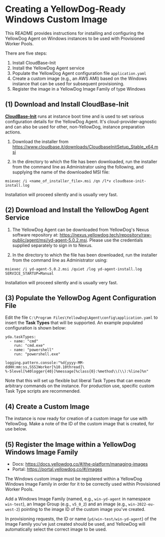 # Creating a YellowDog-Ready Windows Custom Image

This README provides instructions for installing and configuring the YellowDog Agent on Windows instances to be used with Provisioned Worker Pools.

There are five steps:

1. Install CloudBase-Init
2. Install the YellowDog Agent service
3. Populate the YellowDog Agent configuration file `application.yaml`
4. Create a custom image (e.g., an AWS AMI) based on the Windows instance that can be used for subsequent provisioning.
5. Register the image in a YellowDog Image Family of type Windows

## (1) Download and Install CloudBase-Init

**[CloudBase-Init](https://cloudbase.it/cloudbase-init/)** runs at instance boot time and is used to set various configuration details for the YellowDog Agent. It's cloud-provider-agnostic and can also be used for other, non-YellowDog, instance preparation actions.

1. Download the installer from https://www.cloudbase.it/downloads/CloudbaseInitSetup_Stable_x64.msi

2. In the directory to which the file has been downloaded, run the installer from the command line as Administrator using the following, and supplying the name of the downloaded MSI file:
```
msiexec /i <name_of_installer_file>.msi /qn /l*v cloudbase-init-install.log
```
Installation will proceed silently and is usually very fast.

## (2) Download and Install the YellowDog Agent Service

1. The YellowDog Agent can be downloaded from YellowDog's Nexus software repository at: https://nexus.yellowdog.tech/repository/raw-public/agent/msi/yd-agent-5.0.2.msi. Please use the credentials supplied separately to sign in to Nexus.

2. In the directory to which the file has been downloaded, run the installer from the command line as Administrator using:

```shell
msiexec /i yd-agent-5.0.2.msi /quiet /log yd-agent-install.log SERVICE_STARTUP=Manual
```
Installation will proceed silently and is usually very fast.

## (3) Populate the YellowDog Agent Configuration File

Edit the file `C:\Program Files\YellowDog\Agent\config\application.yaml` to insert the **Task Types** that will be supported. An example populated configuration is shown below:

```shell
yda.taskTypes:
  - name: "cmd"
    run: "cmd.exe"
  - name: "powershell"
    run: "powershell.exe"

logging.pattern.console:"%d{yyyy-MM-ddHH:mm:ss,SSS}Worker[%10.10thread]\
%-5level[%40logger{40}]%message[%class{0}:%method\\(\\):%line]%n"
```

Note that this will set up flexible but liberal Task Types that can execute arbitrary commands on the instance. For production use, specific custom Task Type scripts are recommended.

## (4) Create a Custom Image

The instance is now ready for creation of a custom image for use with YellowDog. Make a note of the ID of the custom image that is created, for use below.

## (5) Register the Image within a YellowDog Windows Image Family

- Docs: https://docs.yellowdog.co/#/the-platform/managing-images
- Portal: https://portal.yellowdog.co/#/images

The Windows custom image must be registered within a YellowDog Windows Image Family in order for it to be correctly used within Provisioned Worker Pools.

Add a Windows Image Family (named, e.g., `win-yd-agent` in namespace `win-test`), an Image Group (e.g., `v5_0_2`) and an image (e.g., `win-2022-eu-west-2`) pointing to the image ID of the custom image you've created.

In provisioning requests, the ID or name (`yd/win-test/win-yd-agent`) of the Image Family you've just created should be used, and YellowDog will automatically select the correct image to be used.
